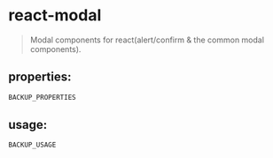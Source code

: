 # react-modal
> Modal components for react(alert/confirm &amp; the common modal components).

## properties:
```javascript
BACKUP_PROPERTIES
```

## usage:
```jsx
BACKUP_USAGE
```